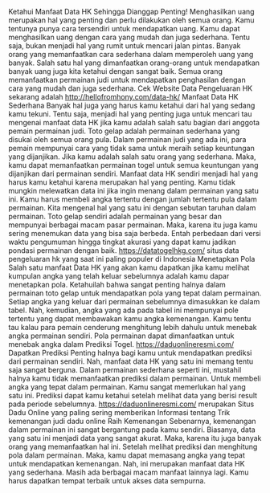 Ketahui Manfaat Data HK Sehingga Dianggap Penting! Menghasilkan uang merupakan hal yang penting dan perlu dilakukan oleh semua orang. Kamu tentunya punya cara tersendiri untuk mendapatkan uang. Kamu dapat menghasilkan uang dengan cara yang mudah dan juga sederhana. Tentu saja, bukan menjadi hal yang rumit untuk mencari jalan pintas. 
Banyak orang yang memanfaatkan cara sederhana dalam memperoleh uang yang banyak. Salah satu hal yang dimanfaatkan orang-orang untuk mendapatkan banyak uang juga kita ketahui dengan sangat baik. Semua orang memanfaatkan permainan judi untuk mendapatkan penghasilan dengan cara yang mudah dan juga sederhana. Cek Website Data Pengeluaran HK sekarang adalah http://hellofromhony.com/data-hk/
Manfaat Data HK Sederhana 
Banyak hal juga yang harus kamu ketahui dari hal yang sedang kamu tekuni. Tentu saja, menjadi hal yang penting juga untuk mencari tau mengenai manfaat data HK jika kamu adalah salah satu bagian dari anggota pemain permainan judi. Toto gelap adalah permainan sederhana yang disukai oleh semua orang pula. 
Dalam permainan judi yang ada ini, para pemain mempunyai cara yang tidak sama untuk meraih setiap keuntungan yang dijanjikan. Jika kamu adalah salah satu orang yang sederhana. Maka, kamu dapat memanfaatkan permainan togel untuk semua keuntungan yang dijanjikan dari permainan sendiri. 
Manfaat data HK sendiri menjadi hal yang harus kamu ketahui karena merupakan hal yang penting. Kamu tidak mungkin melewatkan data ini jika ingin menang dalam permainan yang satu ini. Kamu harus membeli angka tertentu dengan jumlah tertentu pula dalam permainan. Kita mengenal hal yang satu ini dengan sebutan taruhan dalam permainan. 
Toto gelap sendiri adalah permainan yang besar dan mempunyai berbagai macam pasar permainan. Maka, karena itu juga kamu sering menemukan data yang bisa saja berbeda. Entah perbedaan dari versi waktu pengumuman hingga tingkat akurasi yang dapat kamu jadikan pondasi permainan dengan baik. https://datatogelhkg.com/ situs data pengeluaran hk yang saat ini paling populer di Indonesia
Menetapkan Pola 
Salah satu manfaat Data HK yang akan kamu dapatkan jika kamu melihat kumpulan angka yang telah keluar sebelumnya adalah kamu dapar menetapkan pola. Ketahuilah bahwa sangat penting halnya dalam permainan toto gelap untuk mendapatkan pola yang tepat dalam permainan. Setiap angka yang keluar dari permainan sebelumnya dimasukkan ke dalam tabel. 
Nah, kemudian, angka yang ada pada tabel ini mempunyai pole tertentu yang dapat membawakan kamu angka kemenangan. Kamu tentu tau kalau para pemain cenderung menghitung lebih dahulu untuk menebak angka permainan sendiri. Pola permainan dapat dimanfaatkan untuk menebak angka dalam Prediksi  Togel. https://daduonlineresmi.com/
Dapatkan Prediksi
Penting halnya bagi kamu untuk mendapatkan prediksi dari permainan sendiri. Nah, manfaat data HK yang satu ini memang tentu saja sangat berguna. Dalam permainan sederhana seperti ini, mustahil halnya kamu tidak memanfaatkan prediksi dalam permainan. Untuk membeli angka yang tepat dalam permainan. Kamu sangat memerlukan hal yang satu ini. Prediksi dapat kamu ketahui setelah melihat data yang berisi result pada periode sebelumnya. https://daduonlineresmi.com/ merupakan Situs Dadu Online yang paling sering memberikan Informasi tentang Trik kemenangan judi dadu online
Raih Kemenangan 
Sebenarnya, kemenangan dalam permainan ini sangat bergantung pada kamu sendiri. Biasanya, data yang satu ini menjadi data yang sangat akurat. Maka, karena itu juga banyak orang yang memanfaatkan hal ini. Setelah melihat prediksi dan menghitung pola dalam permainan. Maka, kamu dapat memasang angka yang tepat untuk mendapatkan kemenangan. 
Nah, ini merupakan manfaat data HK yang sederhana. Masih ada berbagai macam manfaat lainnya lagi. Kamu harus dapatkan tempat terbaik untuk akses data sempurna.
